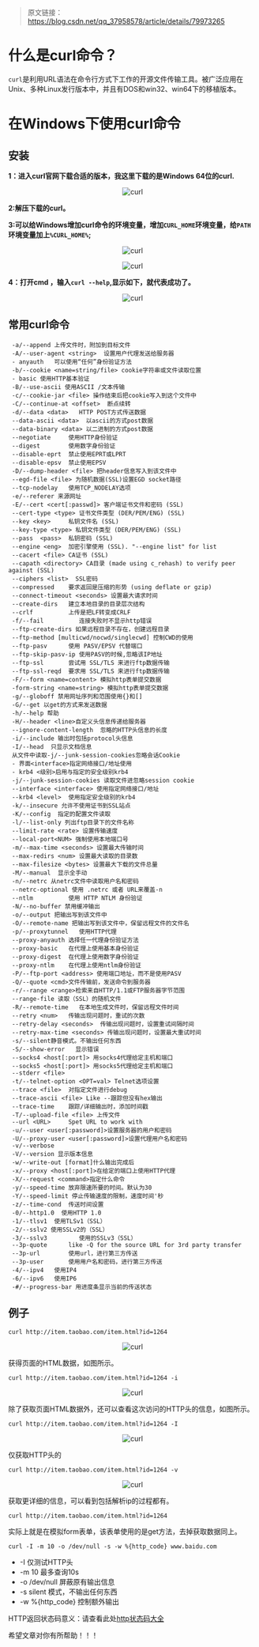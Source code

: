 > 原文链接： <https://blog.csdn.net/qq_37958578/article/details/79973265>

# 什么是curl命令？

`curl`是利用URL语法在命令行方式下工作的开源文件传输工具。被广泛应用在Unix、多种Linux发行版本中，并且有DOS和win32、win64下的移植版本。

# 在Windows下使用curl命令

## 安装

**1：进入curl官网下载合适的版本，我这里下载的是Windows 64位的curl.**
<div align=center>

![curl](./imgs/57.jpg "curl示意图")
<div align=left>

**2:解压下载的curl。**


**3:可以给Windows增加curl命令的环境变量，增加`CURL_HOME`环境变量，给`PATH`环境变量加上`%CURL_HOME%`;**
<div align=center>

![curl](./imgs/58.jpg "curl示意图")
<div align=left>
<div align=center>

![curl](./imgs/59.jpg "curl示意图")
<div align=left>

**4：打开cmd ，输入`curl --help`,显示如下，就代表成功了。**
<div align=center>

![curl](./imgs/60.jpg "curl示意图")
<div align=left>

## 常用curl命令

	 -a/--append 上传文件时，附加到目标文件  
	 -A/--user-agent <string>  设置用户代理发送给服务器  
	 - anyauth   可以使用“任何”身份验证方法  
	 -b/--cookie <name=string/file> cookie字符串或文件读取位置  
	 - basic 使用HTTP基本验证  
	 -B/--use-ascii 使用ASCII /文本传输  
	 -c/--cookie-jar <file> 操作结束后把cookie写入到这个文件中  
	 -C/--continue-at <offset>  断点续转  
	 -d/--data <data>   HTTP POST方式传送数据  
	 --data-ascii <data>  以ascii的方式post数据  
	 --data-binary <data> 以二进制的方式post数据  
	 --negotiate     使用HTTP身份验证  
	 --digest        使用数字身份验证  
	 --disable-eprt  禁止使用EPRT或LPRT  
	 --disable-epsv  禁止使用EPSV  
	 -D/--dump-header <file> 把header信息写入到该文件中  
	 --egd-file <file> 为随机数据(SSL)设置EGD socket路径  
	 --tcp-nodelay   使用TCP_NODELAY选项  
	 -e/--referer 来源网址  
	 -E/--cert <cert[:passwd]> 客户端证书文件和密码 (SSL)  
	 --cert-type <type> 证书文件类型 (DER/PEM/ENG) (SSL)  
	 --key <key>     私钥文件名 (SSL)  
	 --key-type <type> 私钥文件类型 (DER/PEM/ENG) (SSL)  
	 --pass  <pass>  私钥密码 (SSL)  
	 --engine <eng>  加密引擎使用 (SSL). "--engine list" for list  
	 --cacert <file> CA证书 (SSL)  
	 --capath <directory> CA目录 (made using c_rehash) to verify peer against (SSL)  
	 --ciphers <list>  SSL密码  
	 --compressed    要求返回是压缩的形势 (using deflate or gzip)  
	 --connect-timeout <seconds> 设置最大请求时间  
	 --create-dirs   建立本地目录的目录层次结构  
	 --crlf          上传是把LF转变成CRLF  
	 -f/--fail          连接失败时不显示http错误  
	 --ftp-create-dirs 如果远程目录不存在，创建远程目录  
	 --ftp-method [multicwd/nocwd/singlecwd] 控制CWD的使用  
	 --ftp-pasv      使用 PASV/EPSV 代替端口  
	 --ftp-skip-pasv-ip 使用PASV的时候,忽略该IP地址  
	 --ftp-ssl       尝试用 SSL/TLS 来进行ftp数据传输  
	 --ftp-ssl-reqd  要求用 SSL/TLS 来进行ftp数据传输  
	 -F/--form <name=content> 模拟http表单提交数据  
	 -form-string <name=string> 模拟http表单提交数据  
	 -g/--globoff 禁用网址序列和范围使用{}和[]  
	 -G/--get 以get的方式来发送数据  
	 -h/--help 帮助  
	 -H/--header <line>自定义头信息传递给服务器  
	 --ignore-content-length  忽略的HTTP头信息的长度  
	 -i/--include 输出时包括protocol头信息  
	 -I/--head  只显示文档信息  
	 从文件中读取-j/--junk-session-cookies忽略会话Cookie  
	 - 界面<interface>指定网络接口/地址使用  
	 - krb4 <级别>启用与指定的安全级别krb4  
	 -j/--junk-session-cookies 读取文件进忽略session cookie  
	 --interface <interface> 使用指定网络接口/地址  
	 --krb4 <level>  使用指定安全级别的krb4  
	 -k/--insecure 允许不使用证书到SSL站点  
	 -K/--config  指定的配置文件读取  
	 -l/--list-only 列出ftp目录下的文件名称  
	 --limit-rate <rate> 设置传输速度  
	 --local-port<NUM> 强制使用本地端口号  
	 -m/--max-time <seconds> 设置最大传输时间  
	 --max-redirs <num> 设置最大读取的目录数  
	 --max-filesize <bytes> 设置最大下载的文件总量  
	 -M/--manual  显示全手动  
	 -n/--netrc 从netrc文件中读取用户名和密码  
	 --netrc-optional 使用 .netrc 或者 URL来覆盖-n  
	 --ntlm          使用 HTTP NTLM 身份验证  
	 -N/--no-buffer 禁用缓冲输出  
	 -o/--output 把输出写到该文件中  
	 -O/--remote-name 把输出写到该文件中，保留远程文件的文件名  
	 -p/--proxytunnel   使用HTTP代理  
	 --proxy-anyauth 选择任一代理身份验证方法  
	 --proxy-basic   在代理上使用基本身份验证  
	 --proxy-digest  在代理上使用数字身份验证  
	 --proxy-ntlm    在代理上使用ntlm身份验证  
	 -P/--ftp-port <address> 使用端口地址，而不是使用PASV  
	 -Q/--quote <cmd>文件传输前，发送命令到服务器  
	 -r/--range <range>检索来自HTTP/1.1或FTP服务器字节范围  
	 --range-file 读取（SSL）的随机文件  
	 -R/--remote-time   在本地生成文件时，保留远程文件时间  
	 --retry <num>   传输出现问题时，重试的次数  
	 --retry-delay <seconds>  传输出现问题时，设置重试间隔时间  
	 --retry-max-time <seconds> 传输出现问题时，设置最大重试时间  
	 -s/--silent静音模式。不输出任何东西  
	 -S/--show-error   显示错误  
	 --socks4 <host[:port]> 用socks4代理给定主机和端口  
	 --socks5 <host[:port]> 用socks5代理给定主机和端口  
	 --stderr <file>  
	 -t/--telnet-option <OPT=val> Telnet选项设置  
	 --trace <file>  对指定文件进行debug  
	 --trace-ascii <file> Like --跟踪但没有hex输出  
	 --trace-time    跟踪/详细输出时，添加时间戳  
	 -T/--upload-file <file> 上传文件  
	 --url <URL>     Spet URL to work with  
	 -u/--user <user[:password]>设置服务器的用户和密码  
	 -U/--proxy-user <user[:password]>设置代理用户名和密码  
	 -v/--verbose  
	 -V/--version 显示版本信息  
	 -w/--write-out [format]什么输出完成后  
	 -x/--proxy <host[:port]>在给定的端口上使用HTTP代理  
	 -X/--request <command>指定什么命令  
	 -y/--speed-time 放弃限速所要的时间。默认为30  
	 -Y/--speed-limit 停止传输速度的限制，速度时间'秒  
	 -z/--time-cond  传送时间设置  
	 -0/--http1.0  使用HTTP 1.0  
	 -1/--tlsv1  使用TLSv1（SSL）  
	 -2/--sslv2 使用SSLv2的（SSL）  
	 -3/--sslv3         使用的SSLv3（SSL）  
	 --3p-quote      like -Q for the source URL for 3rd party transfer  
	 --3p-url        使用url，进行第三方传送  
	 --3p-user       使用用户名和密码，进行第三方传送  
	 -4/--ipv4   使用IP4  
	 -6/--ipv6   使用IP6  
	 -#/--progress-bar 用进度条显示当前的传送状态

## 例子

	curl http://item.taobao.com/item.html?id=1264

<div align=center>

![curl](./imgs/61.jpg "curl示意图")
<div align=left>

获得页面的HTML数据，如图所示。

	curl http://item.taobao.com/item.html?id=1264 -i

<div align=center>

![curl](./imgs/62.jpg "curl示意图")
<div align=left>
除了获取页面HTML数据外，还可以查看这次访问的HTTP头的信息，如图所示。

	curl http://item.taobao.com/item.html?id=1264 -I

<div align=center>

![curl](./imgs/63.jpg "curl示意图")
<div align=left>
仅获取HTTP头的

	curl http://item.taobao.com/item.html?id=1264 -v

<div align=center>

![curl](./imgs/64.jpg "curl示意图")
<div align=left>
获取更详细的信息，可以看到包括解析ip的过程都有。

	curl http://item.taobao.com/item.html?id=1264

实际上就是在模拟form表单，该表单使用的是get方法，去掉获取数据同上。

	curl -I -m 10 -o /dev/null -s -w %{http_code} www.baidu.com

- -I 仅测试HTTP头
- -m 10 最多查询10s
- -o /dev/null 屏蔽原有输出信息
- -s silent 模式，不输出任何东西
- -w %{http_code} 控制额外输出

HTTP返回状态码意义：请查看此处[http状态码大全](https://blog.csdn.net/qq_37958578/article/details/79973837 "http状态码大全")

希望文章对你有所帮助！！！